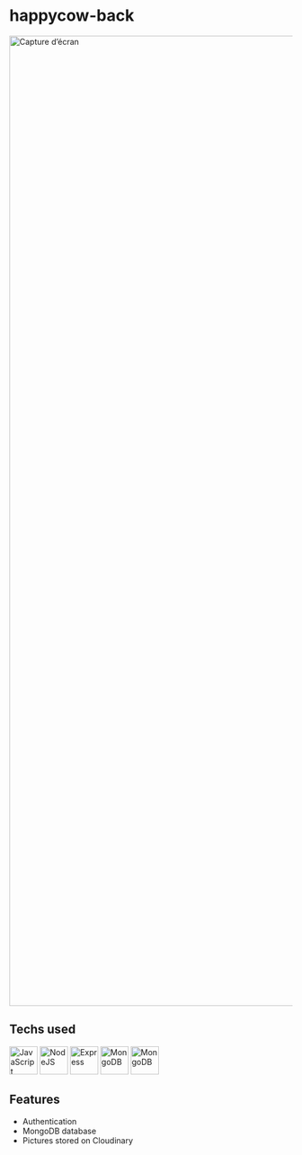 # happycow-back

<img width="1727" alt="Capture d’écran" src="https://user-images.githubusercontent.com/114598539/219403145-f9901f80-7d08-4d6a-8112-8bf670b7ca7d.gif">

## Techs used

<p align="left">
<a href="https://developer.mozilla.org/en-US/docs/Web/JavaScript" target="_blank" rel="noreferrer"><img src="https://user-images.githubusercontent.com/25181517/117447155-6a868a00-af3d-11eb-9cfe-245df15c9f3f.png" width="50" height="50" alt="JavaScript" /></a>
<a href="https://nodejs.org/en/" target="_blank" rel="noreferrer"><img src="https://user-images.githubusercontent.com/25181517/183568594-85e280a7-0d7e-4d1a-9028-c8c2209e073c.png" width="50" height="50" alt="NodeJS" /></a>
<a href="https://expressjs.com/" target="_blank" rel="noreferrer"><img src="https://user-images.githubusercontent.com/25181517/183859966-a3462d8d-1bc7-4880-b353-e2cbed900ed6.png" width="50" height="50" alt="Express" /></a>
<a href="https://www.mongodb.com/" target="_blank" rel="noreferrer"><img src="https://raw.githubusercontent.com/danielcranney/readme-generator/main/public/icons/skills/mongodb-colored.svg" width="50" height="50" alt="MongoDB" /></a>
<a href="https://cloudinary.com/" target="_blank" rel="noreferrer"><img src="https://user-images.githubusercontent.com/114598539/219404896-3db69c2a-c0c9-4061-89df-c90d59e06e00.svg" width="50" height="50" alt="MongoDB" /></a>

</p>

## Features

- Authentication
- MongoDB database
- Pictures stored on Cloudinary
